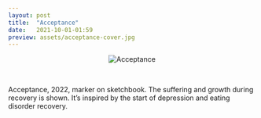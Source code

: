 ```yaml
---
layout: post
title:  "Acceptance"
date:   2021-10-01-01:59
preview: assets/acceptance-cover.jpg
---
```


<div style="text-align: center"><img src="{{site.baseurl}}/assets/acceptance.png" alt="Acceptance" class="center"/></div>

&nbsp;

Acceptance, 2022, marker on sketchbook.
The suffering and growth during recovery is shown. It’s inspired by the start of depression and eating disorder recovery.

&nbsp;
